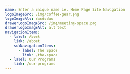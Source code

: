 ```yaml
---
name: Enter a unique name ie. Home Page Site Navigation
logoImageSrc: /img/coffee-gear.png
logoImageAlt: dasdsdas
drawerLogoImageSrc: /img/meeting-space.png
drawerLogoImageAlt: alt text
navigationItems:
  - label: About
    link: /about
    subNavigationItems:
      - label: The Space
        link: /the-space
  - label: Our Programs
    link: /our-programs
---
```


